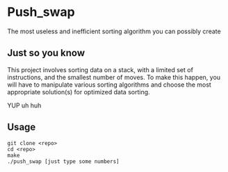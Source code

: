 # Push_swap
The most useless and inefficient sorting algorithm you can possibly create<br />
<!--Sorting algorithm-->

## Just so you know
This project involves sorting data on a stack, with a limited set of instructions, and the smallest number of moves. To make this happen, you will have to manipulate various sorting algorithms and choose the most appropriate solution(s) for optimized data sorting.
<br />

YUP uh huh

## Usage
```
git clone <repo>
cd <repo>
make
./push_swap [just type some numbers]
```
